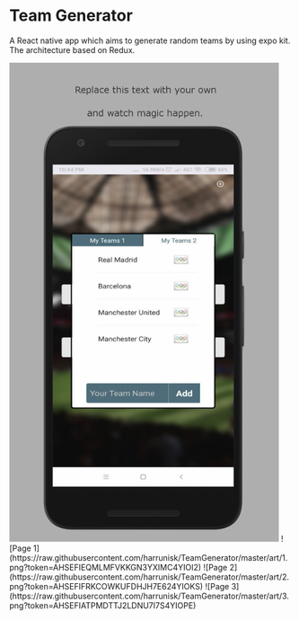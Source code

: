 # Team Generator

A React native app which aims to generate random teams by using expo kit. The architecture based on Redux.



<img src="https://github.com/harrunisk/TeamGenerator/blob/master/art/3.png" width="480">
![Page 1](https://raw.githubusercontent.com/harrunisk/TeamGenerator/master/art/1.png?token=AHSEFIEQMLMFVKKGN3YXIMC4YIOI2)
![Page 2](https://raw.githubusercontent.com/harrunisk/TeamGenerator/master/art/2.png?token=AHSEFIFRKCOWKUFDHJH7E624YIOKS)
![Page 3](https://raw.githubusercontent.com/harrunisk/TeamGenerator/master/art/3.png?token=AHSEFIATPMDTTJ2LDNU7I7S4YIOPE)


